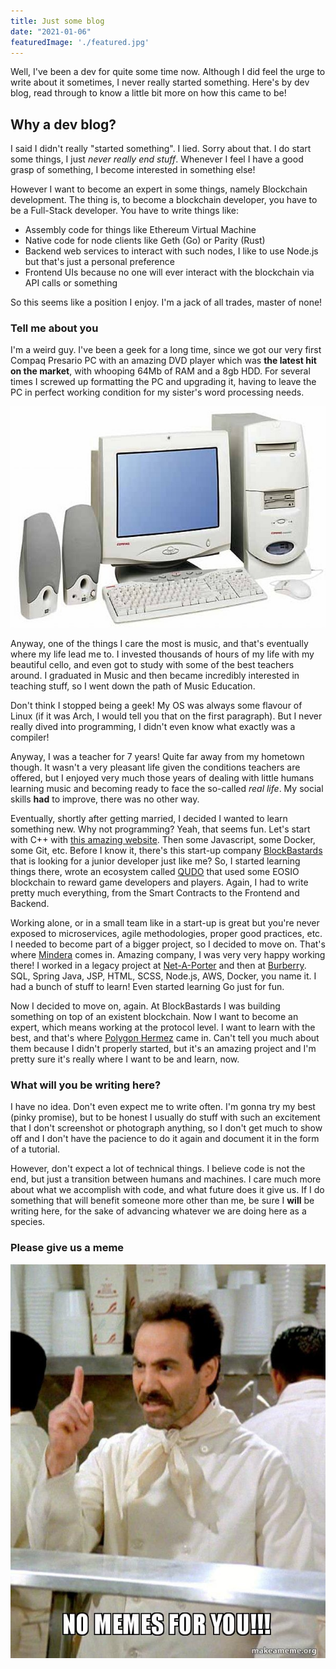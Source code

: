```yaml
---
title: Just some blog
date: "2021-01-06"
featuredImage: './featured.jpg'
---
```


Well, I've been a dev for quite some time now. Although I did feel the urge to write about it sometimes, I never really started something. Here's by dev blog, read through to know a little bit more on how this came to be!

<!-- end -->

## Why a dev blog?

I said I didn't really "started something". I lied. Sorry about that. I do start some things, I just _never really end stuff_. Whenever I feel I have a good grasp of something, I become interested in something else!

However I want to become an expert in some things, namely Blockchain development. The thing is, to become a blockchain developer, you have to be a Full-Stack developer. You have to write things like:

*   Assembly code for things like Ethereum Virtual Machine
*   Native code for node clients like Geth (Go) or Parity (Rust)
*   Backend web services to interact with such nodes, I like to use Node.js but that's just a personal preference
*   Frontend UIs because no one will ever interact with the blockchain via API calls or something

So this seems like a position I enjoy. I'm a jack of all trades, master of none!

### Tell me about you

I'm a weird guy. I've been a geek for a long time, since we got our very first Compaq Presario PC with an amazing DVD player which was **the latest hit on the market**, with whooping 64Mb of RAM and a 8gb HDD. For several times I screwed up formatting the PC and upgrading it, having to leave the PC in perfect working condition for my sister's word processing needs.

![CompaqPresario](compaq.jpg)

Anyway, one of the things I care the most is music, and that's eventually where my life lead me to. I invested thousands of hours of my life with my beautiful cello, and even got to study with some of the best teachers around. I graduated in Music and then became incredibly interested in teaching stuff, so I went down the path of Music Education.

Don't think I stopped being a geek! My OS was always some flavour of Linux (if it was Arch, I would tell you that on the first paragraph). But I never really dived into programming, I didn't even know what exactly was a compiler!

Anyway, I was a teacher for 7 years! Quite far away from my hometown though. It wasn't a very pleasant life given the conditions teachers are offered, but I enjoyed very much those years of dealing with little humans learning music and becoming ready to face the so-called _real life_. My social skills **had** to improve, there was no other way.

Eventually, shortly after getting married, I decided I wanted to learn something new. Why not programming? Yeah, that seems fun. Let's start with C++ with [this amazing website](https://www.learncpp.com/). Then some Javascript, some Docker, some Git, etc. Before I know it, there's this start-up company [BlockBastards](https://blockbastards.io) that is looking for a junior developer just like me? So, I started learning things there, wrote an ecosystem called [QUDO](https://qudo.io) that used some EOSIO blockchain to reward game developers and players. Again, I had to write pretty much everything, from the Smart Contracts to the Frontend and Backend.

Working alone, or in a small team like in a start-up is great but you're never exposed to microservices, agile methodologies, proper good practices, etc. I needed to become part of a bigger project, so I decided to move on. That's where [Mindera](https://mindera.com) comes in. Amazing company, I was very very happy working there! I worked in a legacy project at [Net-A-Porter](https://www.net-a-porter.com) and then at [Burberry](https://burberry.com). SQL, Spring Java, JSP, HTML, SCSS, Node.js, AWS, Docker, you name it. I had a bunch of stuff to learn! Even started learning Go just for fun.

Now I decided to move on, again. At BlockBastards I was building something on top of an existent blockchain. Now I want to become an expert, which means working at the protocol level. I want to learn with the best, and that's where [Polygon Hermez](https://hermez.io/) came in. Can't tell you much about them because I didn't properly started, but it's an amazing project and I'm pretty sure it's really where I want to be and learn, now.


### What will you be writing here?

I have no idea. Don't even expect me to write often. I'm gonna try my best (pinky promise), but to be honest I usually do stuff with such an excitement that I don't screenshot or photograph anything, so I don't get much to show off and I don't have the pacience to do it again and document it in the form of a tutorial.

However, don't expect a lot of technical things. I believe code is not the end, but just a transition between humans and machines. I care much more about what we accomplish with code, and what future does it give us. If I do something that will benefit someone more other than me, be sure I **will** be writing here, for the sake of advancing whatever we are doing here as a species.

### Please give us a meme

![No Meme For You](./nomeme.jpg)
